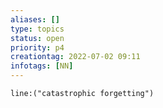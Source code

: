 ```yaml
---
aliases: []
type: topics
status: open
priority: p4
creationtag: 2022-07-02 09:11
infotags: [NN]
---
```

```query 
line:("catastrophic forgetting")
```